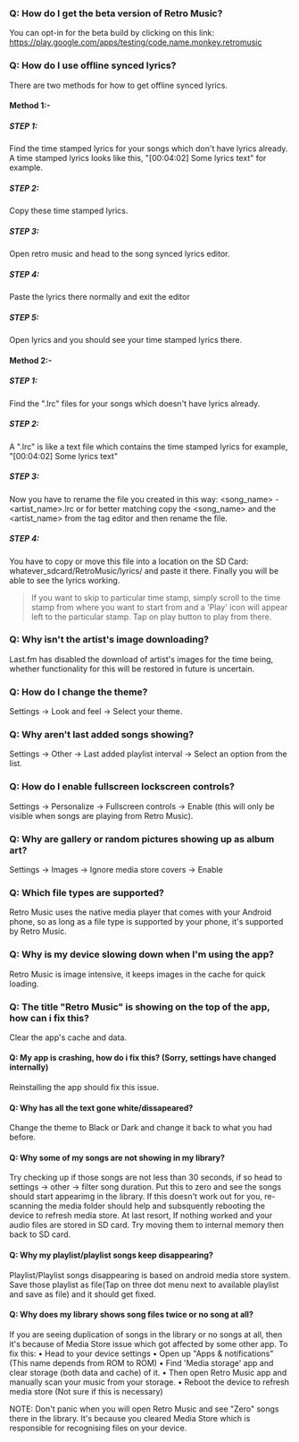 ### Q: How do I get the beta version of Retro Music?
You can opt-in for the beta build by clicking on this link: https://play.google.com/apps/testing/code.name.monkey.retromusic

### Q: How do I use offline synced lyrics?
There are two methods for how to get offline synced lyrics.

#### Method 1:-
##### STEP 1:  
Find the time stamped lyrics for your songs which don't have lyrics already. A time stamped lyrics looks like this, "[00:04:02] Some lyrics text" for example.
##### STEP 2: 
Copy these time stamped lyrics.
##### STEP 3: 
Open retro music and head to the song synced lyrics editor.
##### STEP 4: 
Paste the lyrics there normally and exit the editor
##### STEP 5: 
Open lyrics and you should see your time stamped lyrics there.

#### Method 2:-
##### STEP 1: 
Find the ".lrc" files for your songs which doesn't have lyrics already.
##### STEP 2: 
A ".lrc" is like a text file which contains the time stamped lyrics for example, "[00:04:02] Some lyrics text"
##### STEP 3: 
Now you have to rename the file you created in this way: <song_name> - <artist_name>.lrc or for better matching copy the <song_name> and the <artist_name> from the tag editor and then rename the file.
##### STEP 4: 
You have to copy or move this file into a location on the SD Card: whatever_sdcard/RetroMusic/lyrics/ and paste it there.
Finally you will be able to see the lyrics working.

> If you want to skip to particular time stamp, simply scroll to the time stamp from where you want to start from and a 'Play' icon will appear left to the particular stamp. Tap on play button to play from there.


### Q: Why isn't the artist's image downloading?
Last.fm has disabled the download of artist's images for the time being, whether functionality for this will be restored in future is uncertain.

### Q: How do I change the theme?
Settings -> Look and feel -> Select your theme.

### Q: Why aren't last added songs showing?
Settings -> Other -> Last added playlist interval -> Select an option from the list.

### Q: How do I enable fullscreen lockscreen controls?
Settings -> Personalize -> Fullscreen controls -> Enable (this will only be visible when songs are playing from Retro Music).

### Q: Why are gallery or random pictures showing up as album art?
Settings -> Images -> Ignore media store covers -> Enable

### Q: Which file types are supported?
Retro Music uses the native media player that comes with your Android phone, so as long as a file type is supported by your phone, it's supported by Retro Music.

### Q: Why is my device slowing down when I'm using the app?
Retro Music is image intensive, it keeps images in the cache for quick loading.

### Q: The title "Retro Music" is showing on the top of the app, how can i fix this? 
Clear the app's cache and data.

#### Q: My app is crashing, how do i fix this? (Sorry, settings have changed internally) 
Reinstalling the app should fix this issue. 

#### Q: Why has all the text gone white/dissapeared? 
Change the theme to Black or Dark and change it back to what you had before.

#### Q: Why some of my songs are not showing in my library?
Try checking up if those songs are not less than 30 seconds, if so head to settings -> other -> filter song duration. Put this to zero and see the songs should start appearimg in the library.
If this doesn't work out for you, re-scanning the media folder should help and subsquently rebooting the device to refresh media store.
At last resort, If nothing worked and your audio files are stored in SD card. Try moving them to internal memory then back to SD card.

#### Q: Why my playlist/playlist songs keep disappearing?
Playlist/Playlist songs disappearing is based on android media store system. Save those playlist as file(Tap on three dot menu next to available playlist and save as file) and it should get fixed.

#### Q: Why does my library shows song files twice or no song at all?
If you are seeing duplication of songs in the library or no songs at all, then it's because of Media Store issue which got affected by some other app. 
To fix this:
• Head to your device settings
• Open up "Apps & notifications" (This name depends from ROM to ROM)
• Find 'Media storage' app and clear storage (both data and cache) of it.
• Then open Retro Music app and manually scan your music from your storage. 
• Reboot the device to refresh media store (Not sure if this is necessary)

NOTE: Don't panic when you will open Retro Music and see "Zero" songs there in the library. It's because you cleared Media Store which is responsible for recognising files on your device.
